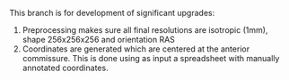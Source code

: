 This branch is for development of significant upgrades:

1) Preprocessing makes sure all final resolutions are isotropic (1mm), shape 256x256x256 and orientation RAS
2) Coordinates are generated which are centered at the anterior commissure. This is done using as input a spreadsheet with manually annotated coordinates.
